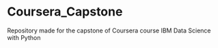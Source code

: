 # Coursera_Capstone
Repository made for the capstone of Coursera course IBM Data Science with Python
